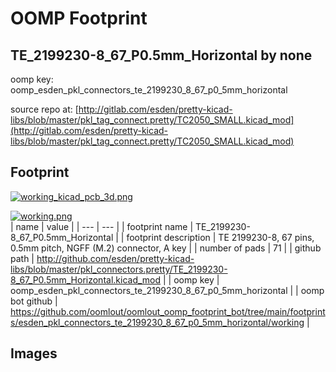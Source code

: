 # OOMP Footprint  
## TE_2199230-8_67_P0.5mm_Horizontal  by none  
  
oomp key: oomp_esden_pkl_connectors_te_2199230_8_67_p0_5mm_horizontal  
  
source repo at: [http://gitlab.com/esden/pretty-kicad-libs/blob/master/pkl_tag_connect.pretty/TC2050_SMALL.kicad_mod](http://gitlab.com/esden/pretty-kicad-libs/blob/master/pkl_tag_connect.pretty/TC2050_SMALL.kicad_mod)  
## Footprint  
  
[![working_kicad_pcb_3d.png](working_kicad_pcb_3d_600.png)](working_kicad_pcb_3d.png)  
  
[![working.png](working_600.png)](working.png)  
| name | value | 
| --- | --- | 
| footprint name | TE_2199230-8_67_P0.5mm_Horizontal | 
| footprint description | TE 2199230-8, 67 pins, 0.5mm pitch, NGFF (M.2) connector, A key | 
| number of pads | 71 | 
| github path | http://github.com/esden/pretty-kicad-libs/blob/master/pkl_connectors.pretty/TE_2199230-8_67_P0.5mm_Horizontal.kicad_mod | 
| oomp key | oomp_esden_pkl_connectors_te_2199230_8_67_p0_5mm_horizontal | 
| oomp bot github | https://github.com/oomlout/oomlout_oomp_footprint_bot/tree/main/footprints/esden_pkl_connectors_te_2199230_8_67_p0_5mm_horizontal/working | 
## Images  
